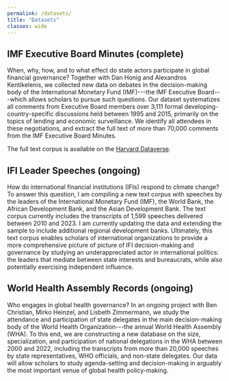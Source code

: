 ```yaml
---
permalink: /datasets/
title: "Datasets"
classes: wide
---
```


## IMF Executive Board Minutes (complete)

When, why, how, and to what effect do state actors participate in global financial governance? Together with Dan Honig and Alexandros Kentikelenis, we collected new data on debates in the decision-making body of the International Monetary Fund (IMF)---the IMF Executive Board---which allows scholars to pursue such questions. Our dataset systematizes all comments from Executive Board members over 3,111 formal developing-country-specific discussions held between 1995 and 2015, primarily on the topics of lending and economic surveillance. We identify all attendees in these negotiations, and extract the full text of more than 70,000 comments from the IMF Executive Board Minutes.

The full text corpus is available on the <a href = "https://doi.org/10.7910/DVN/7N7LCH">Harvard Dataverse</a>.


## IFI Leader Speeches (ongoing)

How do international financial institutions (IFIs) respond to climate change? To answer this question, I am compiling a new text corpus with speeches by the leaders of the International Monetary Fund (IMF), the World Bank, the African Development Bank, and the Asian Development Bank. The text corpus currently includes the transcripts of 1,599 speeches delivered between 2010 and 2023. I am currently updating the data and extending the sample to include additional regional development banks. Ultimately, this text corpus enables scholars of international organizations to provide a more comprehensive picture of picture of IFI decision-making and governance by studying an underappreciated actor in international politics: the leaders that mediate between state interests and bureaucrats, while also potentially exercising independent influence.


## World Health Assembly Records (ongoing)

Who engages in global health governance? In an ongoing project with Ben Christian, Mirko Heinzel, and Lisbeth Zimmermann, we study the attendance and participation of state delegates in the main decision-making body of the World Health Organization---the annual World Health Assembly (WHA). To this end, we are constructing a new database on the size, specialization, and participation of national delegations in the WHA between 2000 and 2022, including the transcripts from more than 20,000 speeches by state representatives, WHO officials, and non-state delegates. Our data will allow scholars to study agenda-setting and decision-making in arguably the most important venue of global health policy-making.
